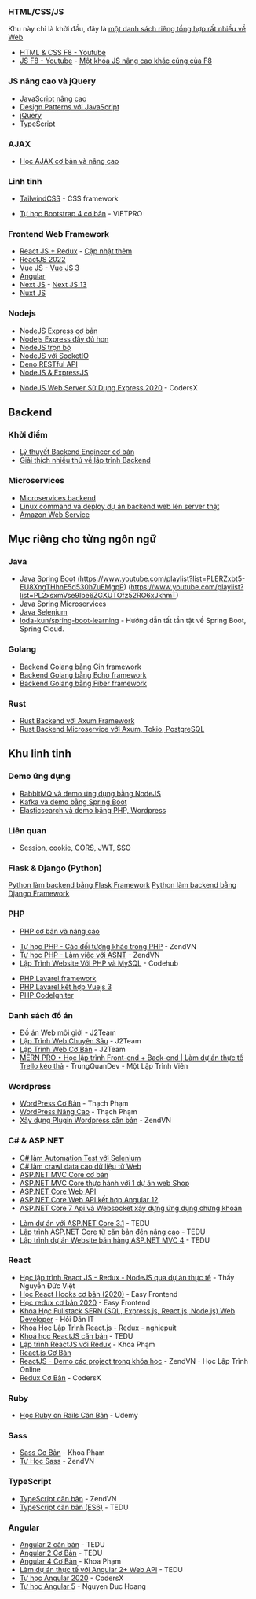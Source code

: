 ### HTML/CSS/JS 
Khu này chỉ là khởi đầu, đây là [một danh sách riêng tổng hợp rất nhiều về Web](./khoa-hoc/js-ecosystem.md)

- [HTML & CSS F8 - Youtube](https://www.youtube.com/playlist?list=PL_-VfJajZj0U9nEXa4qyfB4U5ZIYCMPlz)
- [JS F8 - Youtube](https://www.youtube.com/playlist?list=PL_-VfJajZj0VgpFpEVFzS5Z-lkXtBe-x5) - [Một khóa JS nâng cao khác cũng của F8](https://www.youtube.com/playlist?list=PL_-VfJajZj0U1MSx1IMu13oLJq2nM97ac)


### JS nâng cao và jQuery
- [JavaScript nâng cao](https://www.youtube.com/playlist?list=PL_-VfJajZj0U1MSx1IMu13oLJq2nM97ac)
- [Design Patterns với JavaScript](https://www.youtube.com/playlist?list=PLw0w5s5b9NK7TSuHpxOMvVtRuaEgHQczQ)
- [jQuery](https://www.youtube.com/playlist?list=PLRhlTlpDUWsyAGY7FDGSndEhOD3F2Ruhm)
- [TypeScript](https://www.youtube.com/playlist?list=PLncHg6Kn2JT5emvXmG6kgeGkrQjRqxsb4)

### AJAX
* [Học AJAX cơ bản và nâng cao](https://hoclaptrinh.vn/tutorial/hoc-ajax)

### Linh tinh
- [TailwindCSS](https://www.youtube.com/playlist?list=PLd8OdiciAE1TkDTHIytrVT5Eamgseh9LU) - CSS framework
<!-- - [HTMX]() - Thư viện front-end JavaScript -->
* [Tự học Bootstrap 4 cơ bản](https://www.youtube.com/playlist?list=PLQi-dJ8Gqv2i1NHD8f-E2w-zrrr9G7HUJ) - VIETPRO

### Frontend Web Framework 
- [React JS + Redux](https://www.youtube.com/playlist?list=PLJ5qtRQovuEOoKffoCBzTfvzMTTORnoyp) - [Cập nhật thêm](https://www.youtube.com/playlist?list=PLd8OdiciAE1REwyIQ1dNwzB5R_ateRwrA)
- [ReactJS 2022](https://www.youtube.com/playlist?list=PL_-VfJajZj0UXjlKfBwFX73usByw3Ph9Q)
- [Vue JS](https://www.youtube.com/playlist?list=PLU4OBh9yHE95G_Y1cUVY-5Mc9P-rQBY3F) - [Vue JS 3](https://www.youtube.com/playlist?list=PLU4OBh9yHE94sZ3TPGt0QG_PIwrZ1QF6i)
- [Angular](https://www.youtube.com/playlist?list=PLiNjao7yG414jM-CS3qVGMvlyKU0kDOkz)
- [Next JS](https://www.youtube.com/playlist?list=PLv6GftO355AvWAQv4or-RE2RAFFXaI3Jz) - [Next JS 13](https://www.youtube.com/watch?v=XIGx1sfvRoc)
- [Nuxt JS](https://www.youtube.com/playlist?list=PLU4OBh9yHE95vUcrqa0IBQLmuajUR-Bb9)


### Nodejs
- [NodeJS Express cơ bản](https://www.youtube.com/playlist?list=PL_-VfJajZj0VatBpaXkEHK_UPHL7dW6I3)
- [Nodejs Express đầy đủ hơn](https://www.youtube.com/playlist?list=PLodO7Gi1F7R1GMefX_44suLAaXnaNYMyC)
- [NodeJS trọn bộ](https://www.youtube.com/playlist?list=PLqnlyu33Xy-6g7IqU5-3BXOfewcJKoL08)
- [NodeJS với SocketIO](https://www.youtube.com/playlist?list=PLaDCaCbr3vmlmCC84sCzhHySIi73pipwV)
- [Deno RESTful API](https://www.youtube.com/playlist?list=PLVDJsRQrTUz5KfuXJIRYwUO9nH95odjtB)
- [NodeJS & ExpressJS](https://www.youtube.com/playlist?list=PL_-VfJajZj0VatBpaXkEHK_UPHL7dW6I3)
* [NodeJS Web Server Sử Dụng Express 2020](https://www.youtube.com/playlist?list=PLkY6Xj8Sg8-s-m-qFBQFoeNSfpCTBiwMU) - CodersX


## Backend
### Khởi điểm
- [Lý thuyết Backend Engineer cơ bản](https://www.youtube.com/playlist?list=PLw-L1SGSvTEcBzw9FsP5UFWqrErzS2jE2)
- [Giải thích nhiều thứ về lập trình Backend](https://youtube.com/playlist?list=PL80CNtS5d8_xw7D9YY9lZKgSxj8ULRw7C&si=t6MObEiXEa82uwwG)

### Microservices
- [Microservices backend](https://www.youtube.com/playlist?list=PLw0w5s5b9NK5SUfrJ8rjIMYitT9K8WB8W)
- [Linux command và deploy dự án backend web lên server thật](https://www.youtube.com/playlist?list=PL_-VfJajZj0XGfh528VqhlgXUfzw1Y0N7)
- [Amazon Web Service](https://www.youtube.com/playlist?list=PLjCpH2Qpki-sTjdlYXE8AifSKQFa8ZL23)


## Mục riêng cho từng ngôn ngữ
### Java
- [Java Spring Boot](https://www.youtube.com/playlist?list=PLWBrqglnjNl2xQqLFXnu5H2LzDuxpbutD)
(https://www.youtube.com/playlist?list=PLERZxbt5-EU8XngTHhnE5d530h7uEMgpP)
(https://www.youtube.com/playlist?list=PL2xsxmVse9Ibe6ZGXUTOfz52RO6xJkhmT)
- [Java Spring Microservices](https://www.youtube.com/playlist?list=PLnKoBOgxxO68WAD4RsdfkrhZDpd5a4cy0)
- [Java Selenium](https://www.youtube.com/playlist?list=PLgcMOggxCIP0-FvEujgl6SfzYOorjcgwU)
- [loda-kun/spring-boot-learning](https://github.com/loda-kun/spring-boot-learning) - Hướng dẫn tất tần tật về Spring Boot, Spring Cloud.

### Golang 
- [Backend Golang bằng Gin framework](https://www.youtube.com/playlist?list=PLOsM_3jFFQRl3tAqDVU-nPJOHBfXJVnaM)
- [Backend Golang bằng Echo framework](https://www.youtube.com/playlist?list=PLC4c48H3oDRw1827KV6GY8g887UC8usn-)
- [Backend Golang bằng Fiber framework](https://www.youtube.com/playlist?list=PLV21qTqtW_f9oZZPtqMMFuueMkyOKbarH)


### Rust
- [Rust Backend với Axum Framework](https://www.youtube.com/playlist?list=PLFnEYduGTiXECmUCzYCjIG17DpFZP_nwY)
- [Rust Backend Microservice với Axum, Tokio, PostgreSQL](https://www.youtube.com/playlist?list=PLFnEYduGTiXEPQ1pVCcg5zxgBS4RwM6wd)

## Khu linh tinh
### Demo ứng dụng
- [RabbitMQ và demo ứng dụng bằng NodeJS](https://www.youtube.com/playlist?list=PLw0w5s5b9NK4V21Tv0_OTHxvwDFRihC0R)
- [Kafka và demo bằng Spring Boot](https://www.youtube.com/playlist?list=PLsfLgp1K1xQ42CWP8dsIa7OT2EJFnRGGd)
- [Elasticsearch và demo bằng PHP, Wordpress](https://www.youtube.com/playlist?list=PLwJr0JSP7i8AgjUjKnecVUN2i3txuS-1J)

### Liên quan
- [Session, cookie, CORS, JWT, SSO](https://www.youtube.com/playlist?list=PL_-VfJajZj0VaEt6Q1Z_CSg_Ci9aP9oQ1)



### Flask & Django (Python)
[Python làm backend bằng Flask Framework](https://www.youtube.com/playlist?list=PLlVHoHHccp28Q_4XoHAFuNsi92wBeI3Fw)
[Python làm backend bằng Django Framework](https://www.youtube.com/playlist?list=PLZEIt444jqpB1j3RD4BrYm9JmNVYuzVNm)

### PHP
- [PHP cơ bản và nâng cao](https://youtube.com/playlist?list=PLaevEBkXyvnXEMoe6ZHFJGjPDb_eCCVNc&si=j8UWIPzFawRR-yCh)
* [Tự học PHP - Các đối tượng khác trong PHP](https://www.youtube.com/playlist?list=PLv6GftO355Av7YIhRHajDEWCHq1viEKEy) - ZendVN
* [Tự học PHP - Làm việc với ASNT](https://www.youtube.com/playlist?list=PLv6GftO355At4rfAAqGCtokc3W1uDnv28) - ZendVN
* [Lập Trình Website Với PHP và MySQL](https://www.codehub.com.vn/Lap-Trinh-Website-Voi-PHP-va-MySQL) - Codehub
- [PHP Lavarel framework](https://www.youtube.com/playlist?list=PLzrVYRai0riQ-K705397wDnlhhWu-gAUh)
- [PHP Lavarel kết hợp Vuejs 3](https://www.youtube.com/playlist?list=PLMkmukSzUsWVmgiRMcx4qKFwJjtxS0TDD)
- [PHP CodeIgniter](https://www.youtube.com/playlist?list=PLvS5fHxBdC7YhXYsdfjKH4nXkhNhFMkEi)



### Danh sách đồ án
* [Đồ án Web môi giới](https://www.youtube.com/playlist?list=PLiyVagO7GfBE1j4vjp-QLc1KHR1LPIl3G) - J2Team
* [Lập Trình Web Chuyên Sâu](https://www.youtube.com/playlist?list=PLiyVagO7GfBE1l9XIGemSpy8bnm7QDmsY) - J2Team
* [Lập Trình Web Cơ Bản](https://www.youtube.com/playlist?list=PLiyVagO7GfBE3_b-4lJEVk7iq1pHQ-xcM) - J2Team
* [MERN PRO • Học lập trình Front-end + Back-end | Làm dự án thực tế Trello kéo thả](https://www.youtube.com/playlist?list=PLP6tw4Zpj-RJP2-YrhtkWqObMQ-AA4TDy) - TrungQuanDev - Một Lập Trình Viên


### Wordpress
* [WordPress Cơ Bản](https://www.youtube.com/playlist?list=PLl4nkmb3a8w3qzoFaXLsPohofWUMTOHBU) - Thạch Phạm
* [WordPress Nâng Cao](https://www.youtube.com/playlist?list=PLl4nkmb3a8w3qzoFaXLsPohofWUMTOHBU) - Thạch Phạm
* [Xây dựng Plugin Wordpress căn bản](https://www.youtube.com/playlist?list=PLv6GftO355AucJ4Td8_6h007nQuVJQsPN) - ZendVN

### C# & ASP.NET
- [C# làm Automation Test với Selenium](https://www.youtube.com/playlist?list=PL33lvabfss1ys_UxBqlKvdm6mVs1sL9T2)
- [C# làm crawl data cào dữ liệu từ Web](https://www.youtube.com/playlist?list=PL33lvabfss1w4-G4wujhFVZGTlFkooCck)
- [ASP.NET MVC Core cơ bản](https://www.youtube.com/playlist?list=PLRhlTlpDUWsxSup77UnO2pWEkr4ahTohJ)
- [ASP.NET MVC Core thực hành với 1 dự án web Shop](https://www.youtube.com/playlist?list=PLRhlTlpDUWsyN_FiVQrDWMtHix_E2A_UD)
- [ASP.NET Core Web API](https://www.youtube.com/playlist?list=PLE5Bje814fYbhdwSHiHN9rlwJlwJ2YD3t)
- [ASP.NET Core Web API kết hợp Angular 12](https://www.youtube.com/playlist?list=PLiNjao7yG415y_J0G21QUc40akV2vRntP)
- [ASP.NET Core 7 Api và Websocket xây dựng ứng dụng chứng khoán](https://www.youtube.com/watch?v=hNoCIW4iM10)
* [Làm dự án với ASP.NET Core 3.1](https://tedu.com.vn/khoa-hoc/lam-du-an-voi-aspnet-core-31-34.html) - TEDU
* [Lập trình ASP.NET Core từ căn bản đến nâng cao](https://tedu.com.vn/khoa-hoc/lap-trinh-aspnet-core-tu-co-ban-den-nang-cao-33.html) - TEDU
* [Lập trình dự án Website bán hàng ASP.NET MVC 4](https://tedu.com.vn/khoa-hoc/lap-trinh-du-an-website-ban-hang-aspnet-mvc-4-1.html) - TEDU


### React

* [Học lập trình React JS - Redux - NodeJS qua dự án thực tế](https://www.youtube.com/playlist?list=PLmbxe7ftoDqSNf5yGMhbDNjIZIM5mQ7Ow) - Thầy Nguyễn Đức Việt
* [Học React Hooks cơ bản (2020)](https://www.youtube.com/playlist?list=PLeS7aZkL6GOsHNoyeEpeL8B1PnbKoQD9m) - Easy Frontend
* [Học redux cơ bản 2020](https://www.youtube.com/playlist?list=PLeS7aZkL6GOvCz3GiOtvtDXChJRuebb7S) - Easy Frontend
* [Khóa Học Fullstack SERN (SQL, Express.js, React.js, Node.js) Web Developer](https://youtube.com/playlist?list=PLncHg6Kn2JT6E38Z3kit9Hnif1xC_9VqI) - Hỏi Dân IT
* [Khóa Học Lập Trình React.js - Redux](https://www.youtube.com/playlist?list=PLJ5qtRQovuEOoKffoCBzTfvzMTTORnoyp) - nghiepuit
* [Khoá học ReactJS căn bản](https://tedu.com.vn/khoa-hoc/khoa-hoc-reactjs-can-ban-25.html) - TEDU
* [Lập trình ReactJS với Redux](https://www.youtube.com/playlist?list=PLzrVYRai0riQFEN586LOz3eMv2Rgy6WXS) - Khoa Phạm
* [React.js Cơ Bản](https://www.youtube.com/playlist?list=PLzrVYRai0riSPcINVFvaCaM7Ul55DzpLd)
* [ReactJS - Demo các project trong khóa học](https://www.youtube.com/playlist?list=PLv6GftO355Av08p6Zi1I67VYw47nMS8xO) - ZendVN - Học Lập Trình Online
* [Redux Cơ Bản](https://www.youtube.com/playlist?list=PLkY6Xj8Sg8-tmotihDcWZN0LvtXFyxmRZ) - CodersX


### Ruby

* [Học Ruby on Rails Căn Bản](https://www.udemy.com/course/hoc-ruby-on-rails-can-ban) - Udemy


### Sass

* [Sass Cơ Bản](https://www.youtube.com/playlist?list=PLzrVYRai0riSWPPRE6Ib99zd5fV4YYH0Q) - Khoa Phạm
* [Tự Học Sass](https://www.youtube.com/playlist?list=PLv6GftO355AtWld1EE7SBAH-OkKKt23Bb) - ZendVN


### TypeScript

* [TypeScript căn bản](https://www.youtube.com/playlist?list=PLv6GftO355AsQtYp_YrsqEihOCiNlZkCb) - ZendVN
* [TypeScript căn bản (ES6)](https://tedu.com.vn/khoa-hoc/khoa-hoc-su-dung-typescript-can-ban-9.html) - TEDU


### Angular

* [Angular 2 căn bản](https://tedu.com.vn/khoa-hoc/khoa-hoc-angular-2-can-ban-10.html) - TEDU
* [Angular 2 Cơ Bản](https://tedu.com.vn/khoa-hoc/khoa-hoc-angular2-can-ban-10.html) - TEDU
* [Angular 4 Cơ Bản](https://www.youtube.com/playlist?list=PLzrVYRai0riTA1m7Dasg8eraBr6R9nFgC) - Khoa Phạm
* [Làm dự án thực tế với Angular 2+ Web API](https://tedu.com.vn/khoa-hoc/lam-du-an-thuc-te-voi-angular-2-web-api-13.html) - TEDU
* [Tự học Angular 2020](https://www.youtube.com/playlist?list=PLkY6Xj8Sg8-uBQaBU8wMLo2CrFkE-9VIZ) - CodersX
* [Tự học Angular 5](https://www.youtube.com/playlist?list=PLWBrqglnjNl1qQw2nH5O1A8W_DVC3xo-V) - Nguyen Duc Hoang